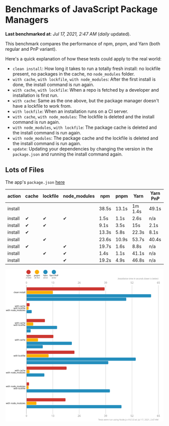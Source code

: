 # Benchmarks of JavaScript Package Managers

**Last benchmarked at**: _Jul 17, 2021, 2:47 AM_ (_daily_ updated).

This benchmark compares the performance of npm, pnpm, and Yarn (both regular and PnP variant).

Here's a quick explanation of how these tests could apply to the real world:

- `clean install`: How long it takes to run a totally fresh install: no lockfile present, no packages in the cache, no `node_modules` folder.
- `with cache`, `with lockfile`, `with node_modules`: After the first install is done, the install command is run again.
- `with cache`, `with lockfile`: When a repo is fetched by a developer and installation is first run.
- `with cache`: Same as the one above, but the package manager doesn't have a lockfile to work from.
- `with lockfile`: When an installation runs on a CI server.
- `with cache`, `with node_modules`: The lockfile is deleted and the install command is run again.
- `with node_modules`, `with lockfile`: The package cache is deleted and the install command is run again.
- `with node_modules`: The package cache and the lockfile is deleted and the install command is run again.
- `update`: Updating your dependencies by changing the version in the `package.json` and running the install command again.

## Lots of Files

The app's `package.json` [here](https://github.com/pnpm/pnpm.github.io/blob/main/benchmarks/fixtures/alotta-files/package.json)

| action  | cache | lockfile | node_modules| npm | pnpm | Yarn | Yarn PnP |
| ---     | ---   | ---      | ---         | --- | ---  | ---  | ---      |
| install |       |          |             | 38.5s | 13.1s | 1m 1.4s | 49.1s |
| install | ✔     | ✔        | ✔           | 1.5s | 1.1s | 2.6s | n/a |
| install | ✔     | ✔        |             | 9.1s | 3.5s | 15s | 2.1s |
| install | ✔     |          |             | 13.3s | 5.8s | 22.3s | 8.1s |
| install |       | ✔        |             | 23.6s | 10.9s | 53.7s | 40.4s |
| install | ✔     |          | ✔           | 19.7s | 1.6s | 8.8s | n/a |
| install |       | ✔        | ✔           | 1.4s | 1.1s | 41.1s | n/a |
| install |       |          | ✔           | 19.2s | 4.9s | 46.8s | n/a |

![Graph of the alotta-files results](../../static/img/benchmarks/alotta-files.svg)